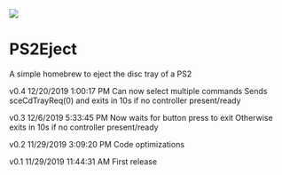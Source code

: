 <img src="https://i.gyazo.com/b0daa39d7cebbb593ac8be7571540538.png">

# PS2Eject
 A simple homebrew to eject the disc tray of a PS2

 v0.4 12/20/2019 1:00:17 PM
 Can now select multiple commands
 Sends sceCdTrayReq(0) and exits in 10s if no controller present/ready
 
 v0.3 12/6/2019 5:33:45 PM
 Now waits for button press to exit
 Otherwise exits in 10s if no controller present/ready 

 v0.2 11/29/2019 3:09:20 PM
 Code optimizations

 v0.1 11/29/2019 11:44:31 AM
 First release
